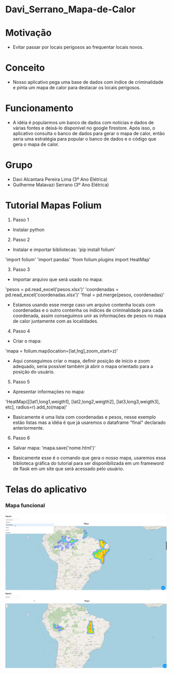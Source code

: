 # Davi_Serrano_Mapa-de-Calor
# Motivação
- Evitar passar por locais perigosos ao frequentar locais novos.

# Conceito
- Nosso aplicativo pega uma base de dados com índice de criminalidade e pinta um mapa de calor para destacar os locais perigosos.

# Funcionamento
- A idéia é popularmos um banco de dados com notícias e dados de várias fontes e deixá-lo disponível no google firestore. Após isso, o aplicativo consulta o banco de dados para gerar o mapa de calor, então seria uma estratégia para popular o banco de dados e o código que gera o mapa de calor.

# Grupo
- Davi Alcantara Pereira Lima (3º Ano Elétrica)
- Guilherme Malavazi Serrano (3º Ano Elétrica)

# Tutorial Mapas Folium

1. Passo 1
- Instalar python

2. Passo 2
- Instalar e importar bibliotecas:
'pip install folium'

'import folium'
'import pandas'
'from folium.plugins import HeatMap'

3. Passo 3
- Importar arquivo que será usado no mapa:

'pesos = pd.read_excel('pesos.xlsx')'
'coordenadas = pd.read_excel('coordenadas.xlsx')'
'final = pd.merge(pesos, coordenadas)'

- Estamos usando esse merge caso um arquivo contenha locais com coordenadas e o outro contenha os índices de criminalidade para cada coordenada, assim conseguimos unir as informações de pesos no mapa de calor juntamente com as localidades.

4. Passo 4
- Criar o mapa:

'mapa = folium.map(location=[lat,lng],zoom_start=z)'

- Aqui conseguimos criar o mapa, definir posição de início e zoom adequado, seria possível também já abrir o mapa orientado para a posição do usuário.

5. Passo 5
- Apresentar informações no mapa:

'HeatMap([[lat1,long1,weigth1],
[lat2,long2,weigth2],
[lat3,long3,weigth3], etc], radius=r).add_to(mapa)'

- Basicamente é uma lista com coordenadas e pesos, nesse exemplo estão listas mas a idéia é que já usaremos o dataframe "final" declarado anteriormente.

6. Passo 6
- Salvar mapa:
'mapa.save('nome.html')'

- Basicamente esse é o comando que gera o nosso mapa, usaremos essa biblioteca gráfica do tutorial para ser disponibilizada em um frameword de flask em um site que será acessado pelo usuário.

# Telas do aplicativo

### Mapa funcional
![](tela_final.jpeg)
![](tela_final2.jpeg)


